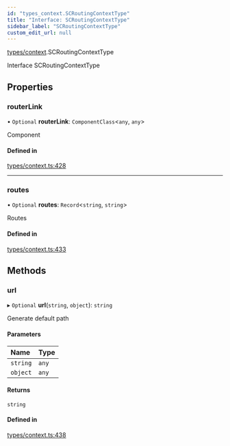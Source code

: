 ```yaml
---
id: "types_context.SCRoutingContextType"
title: "Interface: SCRoutingContextType"
sidebar_label: "SCRoutingContextType"
custom_edit_url: null
---
```


[types/context](../modules/types_context).SCRoutingContextType

Interface SCRoutingContextType

## Properties

### routerLink

• `Optional` **routerLink**: `ComponentClass`<`any`, `any`\>

Component

#### Defined in

[types/context.ts:428](https://github.com/selfcommunity/community-ui/blob/80e4c04/packages/sc-core/src/types/context.ts#L428)

___

### routes

• `Optional` **routes**: `Record`<`string`, `string`\>

Routes

#### Defined in

[types/context.ts:433](https://github.com/selfcommunity/community-ui/blob/80e4c04/packages/sc-core/src/types/context.ts#L433)

## Methods

### url

▸ `Optional` **url**(`string`, `object`): `string`

Generate default path

#### Parameters

| Name | Type |
| :------ | :------ |
| `string` | `any` |
| `object` | `any` |

#### Returns

`string`

#### Defined in

[types/context.ts:438](https://github.com/selfcommunity/community-ui/blob/80e4c04/packages/sc-core/src/types/context.ts#L438)
